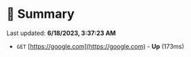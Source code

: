 # 📖 Summary
Last updated: **6/18/2023, 3:37:23 AM**

- `GET` [https://google.com](https://google.com) - **Up** (173ms)
